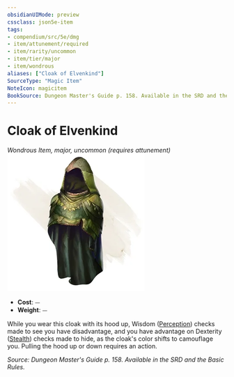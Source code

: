 ```yaml
---
obsidianUIMode: preview
cssclass: json5e-item
tags:
- compendium/src/5e/dmg
- item/attunement/required
- item/rarity/uncommon
- item/tier/major
- item/wondrous
aliases: ["Cloak of Elvenkind"]
SourceType: "Magic Item"
NoteIcon: magicitem
BookSource: Dungeon Master's Guide p. 158. Available in the SRD and the Basic Rules.
---
```

# Cloak of Elvenkind
*Wondrous Item, major, uncommon (requires attunement)*  
![](https://raw.githubusercontent.com/5etools-mirror-2/5etools-img/main/items/DMG/Cloak%20of%20Elvenkind.webp#right)  

- **Cost**: ⏤
- **Weight**: ⏤

While you wear this cloak with its hood up, Wisdom ([Perception](/2-Mechanics/CLI/rules/skills.md#Perception)) checks made to see you have disadvantage, and you have advantage on Dexterity ([Stealth](/2-Mechanics/CLI/rules/skills.md#Stealth)) checks made to hide, as the cloak's color shifts to camouflage you. Pulling the hood up or down requires an action.

*Source: Dungeon Master's Guide p. 158. Available in the SRD and the Basic Rules.*